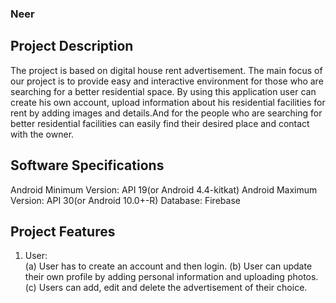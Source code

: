 ### Neer
## Project Description

The project is based on digital house rent advertisement. The main focus
of our project is to provide easy and interactive environment for those
who are searching for a better residential space. By using this application
user can create his own account, upload information about his residential
facilities for rent by adding images and details.And for the people who are
searching for better residential facilities can easily find their desired place
and contact with the owner.

## Software Specifications

Android Minimum Version: API 19(or Android 4.4-kitkat)
Android Maximum Version: API 30(or Android 10.0+-R)
Database: Firebase

## Project Features

1. User:<br>
(a) User has to create an account and then login.
(b) User can update their own profile by adding personal information and uploading photos.
(c) Users can add, edit and delete the advertisement of their choice.

